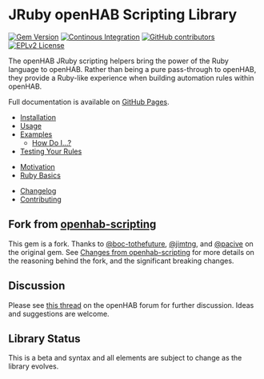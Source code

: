 # JRuby openHAB Scripting Library

[![Gem Version](https://img.shields.io/gem/v/openhab-jrubyscripting)](https://rubygems.org/gems/openhab-jrubyscripting)
[![Continous Integration](https://github.com/ccutrer/openhab-jrubyscripting/workflows/Continuous%20Integration/badge.svg)](https://github.com/ccutrer/openhab-jrubyscripting/actions/workflows/ci.yml)
[![GitHub contributors](https://img.shields.io/github/contributors/ccutrer/openhab-jrubyscripting)](https://github.com/ccutrer/openhab-jrubyscripting/graphs/contributors)
[![EPLv2 License](https://img.shields.io/badge/License-EPLv2-blue.svg)](https://www.eclipse.org/legal/epl-2.0/)


The openHAB JRuby scripting helpers bring the power of the Ruby language to
openHAB. Rather than being a pure pass-through to openHAB, they provide a
Ruby-like experience when building automation rules within openHAB.

Full documentation is available on
[GitHub Pages](https://ccutrer.github.io/openhab-jrubyscripting/).

 * [Installation](docs/installation.md)
 * [Usage](docs/usage.md)
 * [Examples](docs/examples.md)
   * [How Do I...?](docs/examples/how_do_i.md)
 * [Testing Your Rules](docs/testing.md)

<!-- -->

 * [Motivation](docs/motivation.md)
 * [Ruby Basics](docs/ruby-basics.md)

<!-- -->

 * [Changelog](CHANGELOG.md)
 * [Contributing](CONTRIBUTING.md)

## Fork from [openhab-scripting](https://github.com/boc-tothefuture/openhab-jruby/)

This gem is a fork. Thanks to
[@boc-tothefuture](https://github.com/boc-tothefuture),
[@jimtng](https://github.com/jimtng), and [@pacive](https://github.com/pacive)
on the original gem. See [Changes from openhab-scripting](CHANGELOG.md#5_0_0)
for more details on the reasoning behind the fork, and the significant breaking
changes.

## Discussion

Please see
[this thread](https://community.openhab.org/t/jruby-openhab-rules-system/110598)
on the openHAB forum for further discussion. Ideas and suggestions are welcome.

## Library Status

This is a beta and syntax and all elements are subject to change as the library
evolves.
